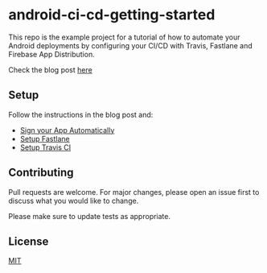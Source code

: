 # android-ci-cd-getting-started

This repo is the example project for a tutorial of how to automate your Android deployments by configuring your CI/CD with Travis, Fastlane and Firebase App Distribution.

Check the blog post [here](https://euryperez.dev/android/guide-for-android-ci-cd/)

## Setup

Follow the instructions in the blog post and:

- [Sign your App Automatically](https://euryperez.dev/android/guide-for-android-ci-cd/#step1)
- [Setup Fastlane](https://euryperez.dev/android/guide-for-android-ci-cd/#step2)
- [Setup Travis CI](https://euryperez.dev/android/guide-for-android-ci-cd/#step3)

## Contributing
Pull requests are welcome. For major changes, please open an issue first to discuss what you would like to change.

Please make sure to update tests as appropriate.

## License
[MIT](https://choosealicense.com/licenses/mit/)
